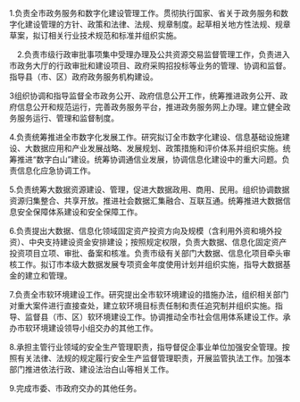 1.负责全市政务服务和数字化建设管理工作。贯彻执行国家、省关于政务服务和数字化建设管理的方针、政策和法律、法规、规章制度。起草相关地方性法规、规章草案，拟订相关行业技术规范和标准并组织实施。

　2.负责市级行政审批事项集中受理办理及公共资源交易监督管理工作，负责进入市政务大厅的行政审批和建设项目、政府采购招投标等业务的管理、协调和监督。指导县（市、区）政府政务服务机构建设。

3组织协调和指导监督全市政务公开、政府信息公开工作，统筹推进政务公开、政府信息公开和规范运行，完善政务服务平台，推进政务服务网上办理。建立健全政务服务运行、管理和监督制度。

4.负责统筹推进全市数字化发展工作。研究拟订全市数字化建设、信息基础设施建设、大数据应用和产业发展战略、发展规划、政策措施和评价体系并组织实施。统筹推进“数字白山”建设。统筹协调通信业发展，协调信息化建设中的重大问题。负责信息化应急协调工作。

5.负责统筹大数据资源建设、管理，促进大数据政用、商用、民用。组织协调数据资源归集整合、共享开放。推进社会数据汇集融合、互联互通。统筹推进大数据信息安全保障体系建设和安全保障工作。

6.负责提出大数据、信息化领域固定资产投资方向及规模（含利用外资和境外投资）、中央支持建设资金安排建设；按照规定权限，负责大数据、信息化固定资产投资项目立项、审批、备案和核准。负责市级有关部门大数据、信息化项目牵头审核工作。拟订市本级大数据发展专项资金年度使用计划并组织实施，指导大数据基金的建立和管理。

7.负责全市软环境建设工作。研究提出全市软环境建设的措施办法，组织相关部门对重大案件进行直接查处，建立软环境目标责任制和责任追究制并组织实施。指导、监督县（市、区）软环境建设工作。协调推动全市社会信用体系建设工作。承办市软环境建设领导小组交办的其他工作。

8.承担主管行业领域的安全生产管理职责，指导督促企事业单位加强安全管理。按照有关法律、法规的规定履行安全生产监督管理职责，开展监管执法工作。加强本部门推进依法行政、建设法治白山等相关工作。

9.完成市委、市政府交办的其他任务。